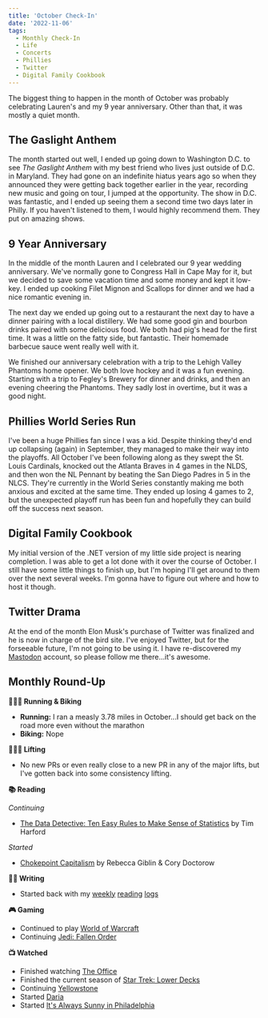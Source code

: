 ```yaml
---
title: 'October Check-In'
date: '2022-11-06'
tags:
  - Monthly Check-In
  - Life
  - Concerts
  - Phillies
  - Twitter
  - Digital Family Cookbook
---
```


The biggest thing to happen in the month of October was probably celebrating Lauren's and my 9 year anniversary. Other than that, it was mostly a quiet month.
<!-- excerpt -->

## The Gaslight Anthem

The month started out well, I ended up going down to Washington D.C. to see *The Gaslight Anthem* with my best friend who lives just outside of D.C. in Maryland. They had gone on an indefinite hiatus years ago so when they announced they were getting back together earlier in the year, recording new music and going on tour, I jumped at the opportunity. The show in D.C. was fantastic, and I ended up seeing them a second time two days later in Philly. If you haven't listened to them, I would highly recommend them. They put on amazing shows.

## 9 Year Anniversary

In the middle of the month Lauren and I celebrated our 9 year wedding anniversary. We've normally gone to Congress Hall in Cape May for it, but we decided to save some vacation time and some money and kept it low-key. I ended up cooking Filet Mignon and Scallops for dinner and we had a nice romantic evening in.

The next day we ended up going out to a restaurant the next day to have a dinner pairing with a local distillery. We had some good gin and bourbon drinks paired with some delicious food. We both had pig's head for the first time. It was a little on the fatty side, but fantastic. Their homemade barbecue sauce went really well with it.

We finished our anniversary celebration with a trip to the Lehigh Valley Phantoms home opener. We both love hockey and it was a fun evening. Starting with a trip to Fegley's Brewery for dinner and drinks, and then an evening cheering the Phantoms. They sadly lost in overtime, but it was a good night.

## Phillies World Series Run

I've been a huge Phillies fan since I was a kid. Despite thinking they'd end up collapsing (again) in September, they managed to make their way into the playoffs. All October I've been following along as they swept the St. Louis Cardinals, knocked out the Atlanta Braves in 4 games in the NLDS, and then won the NL Pennant by beating the San Diego Padres in 5 in the NLCS. They're currently in the World Series constantly making me both anxious and excited at the same time. They ended up losing 4 games to 2, but the unexpected playoff run has been fun and hopefully they can build off the success next season.

## Digital Family Cookbook

My initial version of the .NET version of my little side project is nearing completion. I was able to get a lot done with it over the course of October. I still have some little things to finish up, but I'm hoping I'll get around to them over the next several weeks. I'm gonna have to figure out where and how to host it though.

## Twitter Drama

At the end of the month Elon Musk's purchase of Twitter was finalized and he is now in charge of the bird site. I've enjoyed Twitter, but for the forseeable future, I'm not going to be using it. I have re-discovered my [Mastodon](https://mastodon.social/@kpwags) account, so please follow me there...it's awesome.

## Monthly Round-Up

**🏃🏼‍♂️ Running & Biking**

- **Running:** I ran a measly 3.78 miles in October...I should get back on the road more even without the marathon
- **Biking:** Nope

**🏋🏼‍♂️ Lifting**

- No new PRs or even really close to a new PR in any of the major lifts, but I've gotten back into some consistency lifting.

**📚 Reading**

*Continuing*
- [The Data Detective: Ten Easy Rules to Make Sense of Statistics](https://bookshop.org/books/the-data-detective-ten-easy-rules-to-make-sense-of-statistics/9780593084663) by Tim Harford

*Started*
- [Chokepoint Capitalism](https://bookshop.org/books/chokepoint-capitalism-how-big-tech-and-big-content-captured-creative-labor-markets-and-how-we-ll-win-them-back/9780807007068) by Rebecca Giblin & Cory Doctorow

**✍🏻 Writing**

- Started back with my [weekly](https://kpwags.com/posts/2022/10/14/reading-log-october-14-1) [reading](https://kpwags.com/posts/2022/10/21/reading-log-october-21-2) [logs](https://kpwags.com/posts/2022/10/28/reading-log-october-28-3)

**🎮 Gaming**

- Continued to play [World of Warcraft](https://worldofwarcraft.com/en-us/wowclassic)
- Continuing [Jedi: Fallen Order](https://www.ea.com/games/starwars/jedi/jedi-fallen-order)

**📺 Watched**

- Finished watching [The Office](https://www.imdb.com/title/tt0386676/)
- Finished the current season of [Star Trek: Lower Decks](https://www.imdb.com/title/tt9184820/)
- Continuing [Yellowstone](https://www.imdb.com/title/tt0472954/)
- Started [Daria](https://www.imdb.com/title/tt0118298/)
- Started [It's Always Sunny in Philadelphia](https://www.imdb.com/title/tt0472954/)